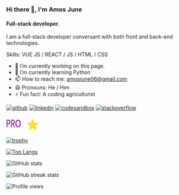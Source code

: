 ### Hi there 👋, I'm Amos June
#### Full-stack developer.
I am a full-stack developer conversant with both front and back-end technologies.

Skills: VUE JS / REACT / JS / HTML / CSS

- 🔭 I’m currently working on this page. 
- 🌱 I’m currently learning Python 
- 📫 How to reach me: amosjune06@gmail.com 
- 😄 Pronouns: He / Him 
- ⚡ Fun fact: A coding agriculturist 


[<img src='https://cdn.jsdelivr.net/npm/simple-icons@3.0.1/icons/github.svg' alt='github' height='40'>](https://github.com/AmosJune)  [<img src='https://cdn.jsdelivr.net/npm/simple-icons@3.0.1/icons/linkedin.svg' alt='linkedin' height='40'>](https://www.linkedin.com/in/https://www.linkedin.com/in/amos-june-73a76b1a1/)  [<img src='https://cdn.jsdelivr.net/npm/simple-icons@3.0.1/icons/codesandbox.svg' alt='codesandbox' height='40'>](https://codesandbox.io/u/https://codesandbox.io/dashboard/recent?workspace=d66f9aec-aeb3-473d-b25b-610b15ed80c8)  [<img src='https://cdn.jsdelivr.net/npm/simple-icons@3.0.1/icons/stackoverflow.svg' alt='stackoverflow' height='40'>](https://stackoverflow.com/users/https://stackoverflow.com/users/20975864/moonpie)  

<a href='https://github.com/pricing'><img src='https://raw.githubusercontent.com/acervenky/animated-github-badges/master/assets/pro.gif' width='40' height='40'></a> <a href='https://stars.github.com/'><img src='https://raw.githubusercontent.com/acervenky/animated-github-badges/master/assets/starbadge.gif' width='35' height='35'></a> 

[![trophy](https://github-profile-trophy.vercel.app/?username=AmosJune)](https://github.com/ryo-ma/github-profile-trophy)

[![Top Langs](https://github-readme-stats.vercel.app/api/top-langs/?username=AmosJune)](https://github.com/anuraghazra/github-readme-stats)

![GitHub stats](https://github-readme-stats.vercel.app/api?username=AmosJune&show_icons=true)  

![GitHub streak stats](https://streak-stats.demolab.com/?user=AmosJune)  

![Profile views](https://gpvc.arturio.dev/AmosJune)  
